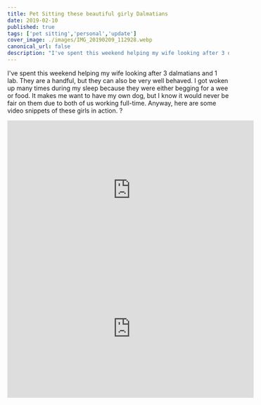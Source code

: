 ```yaml
---
title: Pet Sitting these beautiful girly Dalmatians
date: 2019-02-10
published: true
tags: ['pet sitting','personal','update']
cover_image: ./images/IMG_20190209_112928.webp
canonical_url: false
description: "I've spent this weekend helping my wife looking after 3 dalmatians and 1 lab. They are a handful, but they can also be very well behaved. I got woken up many times during my sleep because they were either begging for a wee or food. It makes me want to have my own dog, but I know it would never be fair on them due to both of us working full-time. Anyway, here are some video snippets of these girls in action. ?"
---
```


I've spent this weekend helping my wife looking after 3 dalmatians and 1 lab. They are a handful, but they can also be very well behaved. I got woken up many times during my sleep because they were either begging for a wee or food. It makes me want to have my own dog, but I know it would never be fair on them due to both of us working full-time. Anyway, here are some video snippets of these girls in action. ?

<iframe width="560" height="315" src="https://www.youtube.com/embed/hn-p9mTsLnk" frameborder="0" allow="accelerometer; autoplay; encrypted-media; gyroscope; picture-in-picture" allowfullscreen></iframe>

<iframe width="560" height="315" src="https://www.youtube.com/embed/uFgEeUimdc0" frameborder="0" allow="accelerometer; autoplay; encrypted-media; gyroscope; picture-in-picture" allowfullscreen></iframe>
